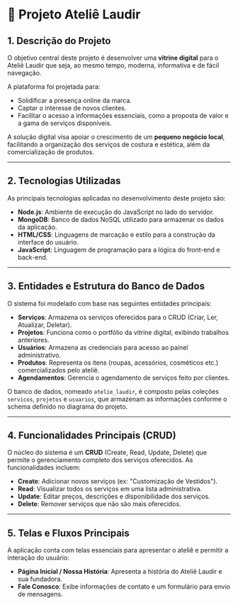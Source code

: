 # 🧵 Projeto Ateliê Laudir

## 1. Descrição do Projeto

O objetivo central deste projeto é desenvolver uma **vitrine digital** para o Ateliê Laudir que seja, ao mesmo tempo, moderna, informativa e de fácil navegação.

A plataforma foi projetada para:
* Solidificar a presença online da marca.
* Captar o interesse de novos clientes.
* Facilitar o acesso a informações essenciais, como a proposta de valor e a gama de serviços disponíveis.

A solução digital visa apoiar o crescimento de um **pequeno negócio local**, facilitando a organização dos serviços de costura e estética, além da comercialização de produtos.

---

## 2. Tecnologias Utilizadas

As principais tecnologias aplicadas no desenvolvimento deste projeto são:

* **Node.js**: Ambiente de execução do JavaScript no lado do servidor.
* **MongoDB**: Banco de dados NoSQL utilizado para armazenar os dados da aplicação.
* **HTML/CSS**: Linguagens de marcação e estilo para a construção da interface do usuário.
* **JavaScript**: Linguagem de programação para a lógica do front-end e back-end.

---

## 3. Entidades e Estrutura do Banco de Dados

O sistema foi modelado com base nas seguintes entidades principais:

* **Serviços**: Armazena os serviços oferecidos para o CRUD (Criar, Ler, Atualizar, Deletar).
* **Projetos**: Funciona como o portfólio da vitrine digital, exibindo trabalhos anteriores.
* **Usuários**: Armazena as credenciais para acesso ao painel administrativo.
* **Produtos**: Representa os itens (roupas, acessórios, cosméticos etc.) comercializados pelo ateliê.
* **Agendamentos**: Gerencia o agendamento de serviços feito por clientes.

O banco de dados, nomeado `atelie_laudir`, é composto pelas coleções `servicos`, `projetos` e `usuarios`, que armazenam as informações conforme o schema definido no diagrama do projeto.

---

## 4. Funcionalidades Principais (CRUD)

O núcleo do sistema é um **CRUD** (Create, Read, Update, Delete) que permite o gerenciamento completo dos serviços oferecidos. As funcionalidades incluem:

* **Create**: Adicionar novos serviços (ex: "Customização de Vestidos").
* **Read**: Visualizar todos os serviços em uma lista administrativa.
* **Update**: Editar preços, descrições e disponibilidade dos serviços.
* **Delete**: Remover serviços que não são mais oferecidos.

---

## 5. Telas e Fluxos Principais

A aplicação conta com telas essenciais para apresentar o ateliê e permitir a interação do usuário:

* **Página Inicial / Nossa História**: Apresenta a história do Ateliê Laudir e sua fundadora.
* **Fale Conosco**: Exibe informações de contato e um formulário para envio de mensagens.
